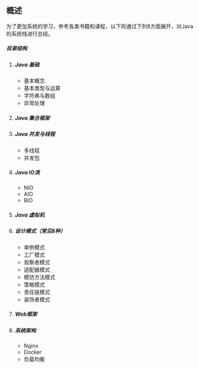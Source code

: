 

## 概述

为了更加系统的学习，参考各类书籍和课程，以下将通过下列8方面展开，对Java的系统栈进行总结。



##### 目录结构

1. ##### Java 基础

   - 基本概念
   - 基本类型与运算
   - 字符串与数组
   - 异常处理

2. ##### Java 集合框架

3. ##### Java 并发与线程

   - 多线程
   - 并发包

4. ##### Java IO流

   - NIO
   - AIO
   - BIO

5. ##### Java 虚拟机

6. ##### 设计模式（常见8种）

   - 单例模式
   - 工厂模式
   - 观察者模式
   - 适配器模式
   - 模仿方法模式
   - 策略模式
   - 责任链模式
   - 装饰者模式

7. ##### Web框架

8. ##### 系统架构

   - Nginx
   - Docker
   - 负载均衡
